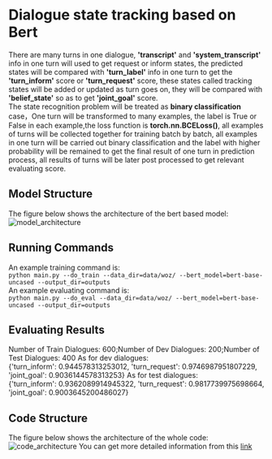# Dialogue state tracking based on Bert
There are many turns in one dialogue, **'transcript'** and **'system_transcript'** info in one turn will used to get request or inform states, the predicted states will be compared with **'turn_label'** info in one turn to get the **'turn_inform'** score or **'turn_request'** score, these states called tracking states will be added or updated as turn goes on, they will be compared with **'belief_state'** so as to get **'joint_goal'** score.  
The state recognition problem will be treated as **binary classification** case，One turn will be transformed to many examples, the label is True or False in each example,the loss function is **torch.nn.BCELoss()**, all examples of turns will be collected together for training batch by batch, all examples in one turn will be carried out binary classification and the label with higher probability will be remained to get the final result of one turn in prediction process, all results of turns will be later post processed to get relevant evaluating score.  

## Model Structure
The figure below shows the architecture of the bert based model:
![model_architecture](https://raw.github.com/huakeda1/Basic-algorithm-and-framework-study-for-AI/master/dialogue_state_tracking_with_bert/associated_pngs/simple_bert_model_for_dst.png)  

## Running Commands
An example training command is:  
`python main.py --do_train --data_dir=data/woz/ --bert_model=bert-base-uncased --output_dir=outputs`  
An example evaluating command is:  
`python main.py --do_eval --data_dir=data/woz/ --bert_model=bert-base-uncased --output_dir=outputs`  

## Evaluating Results
Number of Train Dialogues: 600;Number of Dev Dialogues: 200;Number of Test Dialogues: 400
As for dev dialogues:  
{'turn_inform': 0.944578313253012, 'turn_request': 0.9746987951807229, 'joint_goal': 0.9036144578313253}
As for test dialogues:  
{'turn_inform': 0.9362089914945322, 'turn_request': 0.9817739975698664, 'joint_goal': 0.9003645200486027}

## Code Structure
The figure below shows the architecture of the whole code:
![code_architecture](https://raw.github.com/huakeda1/Basic-algorithm-and-framework-study-for-AI/master/dialogue_state_tracking_with_bert/associated_pngs/Dialogue_state_tracking_with_bert.png)
You can get more detailed information from this [link](https://naotu.baidu.com/file/17947dc4dfba2a8d824b06981d0170f8)
